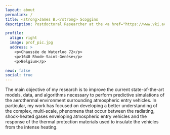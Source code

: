 ```yaml
---
layout: about
permalink: /
title: <strong>James B.</strong> Scoggins
description: Postdoctoral Researcher at the <a href="https://www.vki.ac.be">von Karman Institute</a>.

profile:
  align: right
  image: prof_pic.jpg
  address: >
    <p>Chaussée de Waterloo 72</p>
    <p>1640 Rhode-Saint-Genèse</p>
    <p>Belgium</p>

news: false
social: true
---
```


The main objective of my research is to improve the current state-of-the-art models, data, and algorithms necessary to perform predictive simulations of the aerothermal environment surrounding atmospheric entry vehicles.  In particular, my work has focused on developing a better understanding of the complex, multi-scale, phenomena that occur between the radiating, shock-heated gases enveloping atmospheric entry vehicles and the response of the thermal protection materials used to insulate the vehicles from the intense heating.
